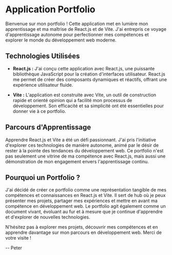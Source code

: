 # Application Portfolio

Bienvenue sur mon portfolio ! Cette application met en lumière mon apprentissage et ma maîtrise de React.js et de Vite. J'ai entrepris ce voyage d'apprentissage autonome pour perfectionner mes compétences et explorer le monde du développement web moderne.

## Technologies Utilisées
- **React.js :** J'ai conçu cette application avec React.js, une puissante bibliothèque JavaScript pour la création d'interfaces utilisateur. React.js me permet de créer des composants dynamiques et réactifs, offrant une expérience utilisateur fluide.

- **Vite :** L'application est construite avec Vite, un outil de construction rapide et orienté opinion qui a facilité mon processus de développement. Son efficacité et sa simplicité ont été essentielles pour donner vie à ce portfolio.

## Parcours d'Apprentissage
Apprendre React.js et Vite a été un défi passionnant. J'ai pris l'initiative d'explorer ces technologies de manière autonome, animé par le désir de rester à la pointe des tendances du développement web. Ce portfolio n'est pas seulement une vitrine de ma compétence avec React.js, mais aussi une démonstration de mon engagement envers l'apprentissage continu.

## Pourquoi un Portfolio ?
J'ai décidé de créer ce portfolio comme une représentation tangible de mes compétences et connaissances en React.js et Vite. Il sert de hub où je peux présenter mes projets, partager mes expériences et mettre en avant ma compétence en développement web. Le portfolio agit également comme un document vivant, évoluant au fur et à mesure que je continue d'apprendre et d'explorer de nouvelles technologies.

N'hésitez pas à explorer mes projets, découvrir mes compétences et en apprendre davantage sur mon parcours en développement web. Merci de votre visite !

\-- Peter
